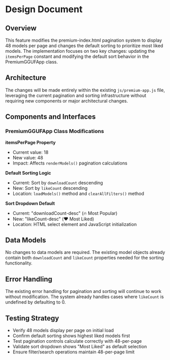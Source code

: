 # Design Document

## Overview

This feature modifies the premium-index.html pagination system to display 48 models per page and changes the default sorting to prioritize most liked models. The implementation focuses on two key changes: updating the `itemsPerPage` constant and modifying the default sort behavior in the PremiumGGUFApp class.

## Architecture

The changes will be made entirely within the existing `js/premium-app.js` file, leveraging the current pagination and sorting infrastructure without requiring new components or major architectural changes.

## Components and Interfaces

### PremiumGGUFApp Class Modifications

**itemsPerPage Property**
- Current value: 18
- New value: 48
- Impact: Affects `renderModels()` pagination calculations

**Default Sorting Logic**
- Current: Sort by `downloadCount` descending
- New: Sort by `likeCount` descending
- Location: `loadModels()` method and `clearAllFilters()` method

**Sort Dropdown Default**
- Current: "downloadCount-desc" (🔥 Most Popular)
- New: "likeCount-desc" (❤️ Most Liked)
- Location: HTML select element and JavaScript initialization

## Data Models

No changes to data models are required. The existing model objects already contain both `downloadCount` and `likeCount` properties needed for the sorting functionality.

## Error Handling

The existing error handling for pagination and sorting will continue to work without modification. The system already handles cases where `likeCount` is undefined by defaulting to 0.

## Testing Strategy

- Verify 48 models display per page on initial load
- Confirm default sorting shows highest liked models first
- Test pagination controls calculate correctly with 48-per-page
- Validate sort dropdown shows "Most Liked" as default selection
- Ensure filter/search operations maintain 48-per-page limit